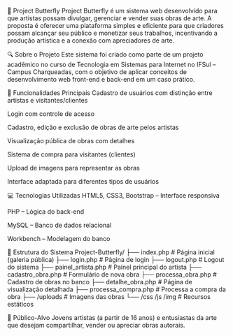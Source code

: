 🦋 Project Butterfly
Project Butterfly é um sistema web desenvolvido para que artistas possam divulgar, gerenciar e vender suas obras de arte. A proposta é oferecer uma plataforma simples e eficiente para que criadores possam alcançar seu público e monetizar seus trabalhos, incentivando a produção artística e a conexão com apreciadores de arte.

🔍 Sobre o Projeto
Este sistema foi criado como parte de um projeto acadêmico no curso de Tecnologia em Sistemas para Internet no IFSul – Campus Charqueadas, com o objetivo de aplicar conceitos de desenvolvimento web front-end e back-end em um caso prático.

🎨 Funcionalidades Principais
Cadastro de usuários com distinção entre artistas e visitantes/clientes

Login com controle de acesso

Cadastro, edição e exclusão de obras de arte pelos artistas

Visualização pública de obras com detalhes

Sistema de compra para visitantes (clientes)

Upload de imagens para representar as obras

Interface adaptada para diferentes tipos de usuários

💻 Tecnologias Utilizadas
HTML5, CSS3, Bootstrap – Interface responsiva

PHP – Lógica do back-end

MySQL – Banco de dados relacional

Workbench – Modelagem do banco

🧱 Estrutura do Sistema
Project-Butterfly/
├── index.php                # Página inicial (galeria pública)
├── login.php                # Página de login
├── logout.php               # Logout do sistema
├── painel_artista.php       # Painel principal do artista
├── cadastro_obra.php        # Formulário de nova obra
├── processa_obra.php        # Cadastro de obras no banco
├── detalhe_obra.php         # Página de visualização detalhada
├── processa_compra.php      # Processa a compra da obra
├── /uploads                 # Imagens das obras
└── /css /js /img            # Recursos estáticos

👤 Público-Alvo
Jovens artistas (a partir de 16 anos) e entusiastas da arte que desejam compartilhar, vender ou apreciar obras autorais.

